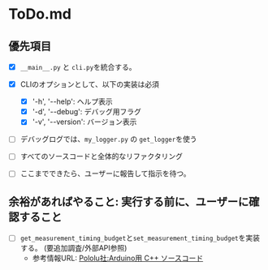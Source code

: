 # ToDo.md

## 優先項目
- [x] `__main__.py` と `cli.py`を統合する。
- [x] CLIのオプションとして、以下の実装は必須
    - [x] '-h', '--help': ヘルプ表示
    - [x] '-d', '--debug': デバッグ用フラグ
    - [x] '-v', '--version': バージョン表示
- [ ] デバッグログでは、`my_logger.py` の `get_logger`を使う
- [ ] すべてのソースコードと全体的なリファクタリング
- [ ] ここまでできたら、ユーザーに報告して指示を待つ。


## 余裕があればやること: 実行する前に、ユーザーに確認すること
- [ ] `get_measurement_timing_budget`と`set_measurement_timing_budget`を実装する。 (要追加調査/外部API参照)
  - 参考情報URL: [Pololu社:Arduino用 C++ ソースコード](https://github.com/pololu/vl53l0x-arduino)
